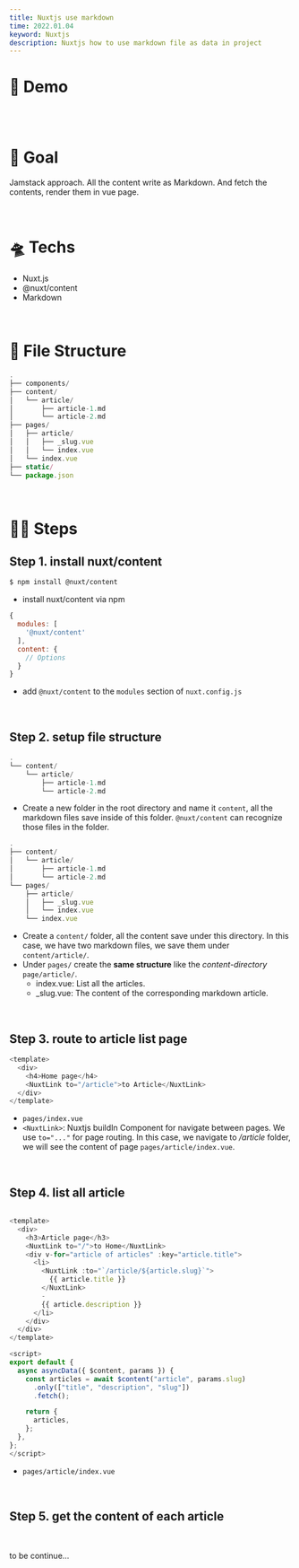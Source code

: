 ```yaml
---
title: Nuxtjs use markdown
time: 2022.01.04
keyword: Nuxtjs
description: Nuxtjs how to use markdown file as data in project
---
```


<WidgetsMdHeader :title="title" :time="time"></WidgetsMdHeader>

# 🚀 Demo

<br/>
<br/>

# 🎯 Goal

Jamstack approach. All the content write as Markdown. And fetch the contents, render them in vue page.

<br/>

# 🛸 Techs

- Nuxt.js
- @nuxt/content
- Markdown

<br/>

# 🌲 File Structure

```javascript
.
├── components/
├── content/
│   └── article/
│       ├── article-1.md
│       └── article-2.md
├── pages/
│   ├── article/
│   │   ├── _slug.vue
│   │   └── index.vue
│   └── index.vue
├── static/
└── package.json
```

<br/>

# 🦶🏻 Steps

## Step 1. install nuxt/content

```bash
$ npm install @nuxt/content
```

- install nuxt/content via npm

```javascript
{
  modules: [
    '@nuxt/content'
  ],
  content: {
    // Options
  }
}
```

- add `@nuxt/content` to the `modules` section of `nuxt.config.js`

<br/>

## Step 2. setup file structure

```js
.
└── content/
    └── article/
        ├── article-1.md
        └── article-2.md
```

- Create a new folder in the root directory and name it `content`, all the markdown files save inside of this folder. `@nuxt/content` can recognize those files in the folder.

```js
.
├── content/
│   └── article/
│       ├── article-1.md
│       └── article-2.md
└── pages/
    ├── article/
    │   ├── _slug.vue
    │   └── index.vue
    └── index.vue
```

- Create a `content/` folder, all the content save under this directory. In this case, we have two markdown files, we save them under `content/article/`.
- Under `pages/` create the **same structure** like the _content-directory_ `page/article/`.
  - index.vue: List all the articles.
  - \_slug.vue: The content of the corresponding markdown article.

<br/>

## Step 3. route to article list page

```javascript
<template>
  <div>
    <h4>Home page</h4>
    <NuxtLink to="/article">to Article</NuxtLink>
  </div>
</template>
```

- `pages/index.vue`
- `<NuxtLink>`: Nuxtjs buildIn Component for navigate between pages. We use `to="..."` for page routing. In this case, we navigate to _/article_ folder, we will see the content of page `pages/article/index.vue`.

<br/>

## Step 4. list all article

```javascript

<template>
  <div>
    <h3>Article page</h3>
    <NuxtLink to="/">to Home</NuxtLink>
    <div v-for="article of articles" :key="article.title">
      <li>
        <NuxtLink :to="`/article/${article.slug}`">
          {{ article.title }}
        </NuxtLink>
        -
        {{ article.description }}
      </li>
    </div>
  </div>
</template>

<script>
export default {
  async asyncData({ $content, params }) {
    const articles = await $content("article", params.slug)
      .only(["title", "description", "slug"])
      .fetch();

    return {
      articles,
    };
  },
};
</script>
```

- `pages/article/index.vue`

<br/>

## Step 5. get the content of each article

<br/>

to be continue...

